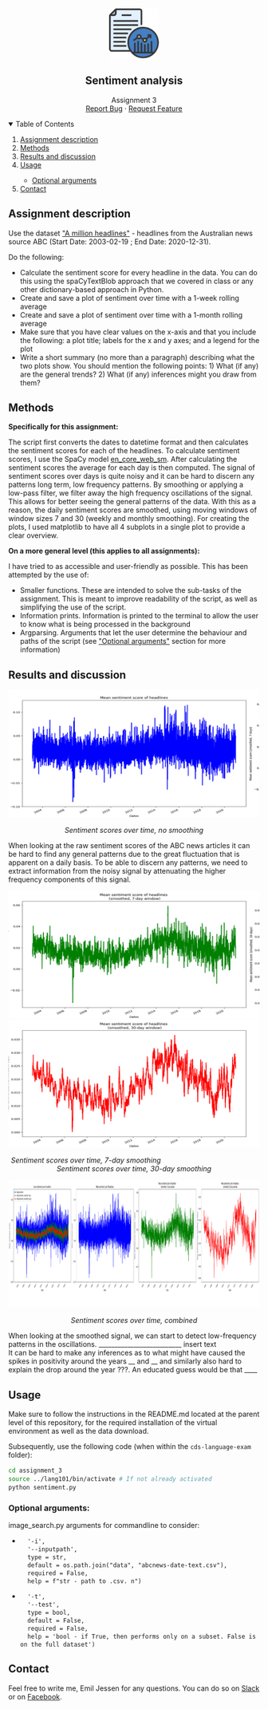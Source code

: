<!-- PROJECT LOGO -->
<br />
<p align="center">
  <a href="https://github.com/emiltj/cds-language-exam">
    <img src="../README_images/lang_logo.png" alt="Logo" width="100" height="100">
  </a>
  
  <h2 align="center">Sentiment analysis</h2>

  <p align="center">
    Assignment 3
    <br />
    <a href="https://github.com/emiltj/cds-language-exam/issues">Report Bug</a>
    ·
    <a href="https://github.com/emiltj/cds-language-exam/issues">Request Feature</a>
  </p>
</p>

<!-- TABLE OF CONTENTS -->
<details open="open">
  <summary>Table of Contents</summary>
  <ol>
    <li><a href="#assignment-description">Assignment description</a></li>
    <li><a href="#methods">Methods</a></li>
    <li><a href="#results-and-discussion">Results and discussion</a></li>
    <li><a href="#usage">Usage</a></li>
          <ul>
        <li><a href="#optional-arguments">Optional arguments</a></li>
      </ul>
    <li><a href="#contact">Contact</a></li>
  </ol>
</details>

<!-- ASSIGNMENT DESCRIPTION -->
## Assignment description

Use the dataset ["A million headlines"](https://www.kaggle.com/therohk/million-headlines) - headlines from the Australian news source ABC (Start Date: 2003-02-19 ; End Date: 2020-12-31).

Do the following:
* Calculate the sentiment score for every headline in the data. You can do this using the spaCyTextBlob approach that we covered in class or any other dictionary-based approach in Python.
* Create and save a plot of sentiment over time with a 1-week rolling average
* Create and save a plot of sentiment over time with a 1-month rolling average
* Make sure that you have clear values on the x-axis and that you include the following: a plot title; labels for the x and y axes; and a legend for the plot
* Write a short summary (no more than a paragraph) describing what the two plots show. You should mention the following points: 1) What (if any) are the general trends? 2) What (if any) inferences might you draw from them?

<!-- METHODS -->
## Methods

**Specifically for this assignment:**

The script first converts the dates to datetime format and then calculates the sentiment scores for each of the headlines. To calculate sentiment scores, I use the SpaCy model [en_core_web_sm](https://spacy.io/usage/models). After calculating the sentiment scores the average for each day is then computed. The signal of sentiment scores over days is quite noisy and it can be hard to discern any patterns long term, low frequency patterns. By smoothing or applying a low-pass filter, we filter away the high frequency oscillations of the signal. This allows for better seeing the general patterns of the data. With this as a reason, the daily sentiment scores are smoothed, using moving windows of window sizes 7 and 30 (weekly and monthly smoothing). For creating the plots, I used matplotlib to have all 4 subplots in a single plot to provide a clear overview.

**On a more general level (this applies to all assignments):**

I have tried to as accessible and user-friendly as possible. This has been attempted by the use of:
* Smaller functions. These are intended to solve the sub-tasks of the assignment. This is meant to improve readability of the script, as well as simplifying the use of the script.
* Information prints. Information is printed to the terminal to allow the user to know what is being processed in the background
* Argparsing. Arguments that let the user determine the behaviour and paths of the script (see <a href="#optional-arguments">"Optional arguments"</a> section for more information)

<!-- RESULTS AND DISCUSSION -->
## Results and discussion

<p align="center"><a href="https://github.com/emiltj/cds-language-exam/blob/main/assignment_3/out/daily_sentiment_scores.png"><img src="./out/daily_sentiment_scores.png" alt="Logo" width="512" height="256"></a></p>
<p align="center"><em>Sentiment scores over time, no smoothing</em><p/>

When looking at the raw sentiment scores of the ABC news articles it can be hard to find any general patterns due to the great fluctuation that is apparent on a daily basis. To be able to discern any patterns, we need to extract information from the noisy signal by attenuating the higher frequency components of this signal.

<p align="center"><a href="https://github.com/emiltj/cds-language-exam/blob/main/assignment_3/out/daily_sentiment_scores_weekly_smooth.png""><img src="./out/daily_sentiment_scores_weekly_smooth.png" alt="Logo" width="512" height="256"></a>   <a href="https://github.com/emiltj/cds-language-exam/blob/main/assignment_3/out/daily_sentiment_scores_monthly_smooth.png"><img src="./out/daily_sentiment_scores_monthly_smooth.png" alt="Logo" width="512" height="256"></a></p>
<p align="center"><em>Sentiment scores over time, 7-day smoothing &nbsp; &nbsp; &nbsp; &nbsp; &nbsp; &nbsp; &nbsp; &nbsp; &nbsp; &nbsp; &nbsp; &nbsp; &nbsp;&nbsp; &nbsp; &nbsp; &nbsp; &nbsp; &nbsp; &nbsp; &nbsp; &nbsp; &nbsp; &nbsp; &nbsp; Sentiment scores over time, 30-day smoothing</em><p/>

<p align="center"><a href="https://github.com/emiltj/cds-language-exam/blob/main/assignment_3/out/daily_sentiment_scores_combined.png"><img src="./out/daily_sentiment_scores_combined.png" alt="Logo" width="512" height="256"></a></p>
<p align="center"><em>Sentiment scores over time, combined</em><p/>

When looking at the smoothed signal, we can start to detect low-frequency patterns in the oscillations.  __________________________ insert text  
It can be hard to make any inferences as to what might have caused the spikes in positivity around the years __ and __ and similarly also hard to explain the drop around the year ???. An educated guess would be that ____

<!-- USAGE -->
## Usage

Make sure to follow the instructions in the README.md located at the parent level of this repository, for the required installation of the virtual environment as well as the data download.

Subsequently, use the following code (when within the ```cds-language-exam``` folder):

```bash
cd assignment_3
source ../lang101/bin/activate # If not already activated
python sentiment.py
```

### Optional arguments:

image_search.py arguments for commandline to consider:
-       '-i',
        '--inputpath',
        type = str,
        default = os.path.join("data", "abcnews-date-text.csv"),
        required = False,
        help = f"str - path to .csv. n")
-       '-t',
        '--test',
        type = bool,
        default = False,
        required = False,
        help = 'bool - if True, then performs only on a subset. False is on the full dataset')

<!-- CONTACT -->
## Contact

Feel free to write me, Emil Jessen for any questions.
You can do so on [Slack](https://app.slack.com/client/T01908QBS9X/D01A1LFRDE0) or on [Facebook](https://www.facebook.com/emil.t.jessen/).
